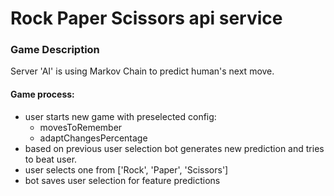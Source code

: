 # Rock Paper Scissors api service

### Game Description

Server 'AI' is using Markov Chain to predict human's next move.

#### Game process:
- user starts new game with preselected config:
    - movesToRemember
    - adaptChangesPercentage
- based on previous user selection bot generates new prediction and tries to beat user.
- user selects one from ['Rock', 'Paper', 'Scissors']
- bot saves user selection for feature predictions
